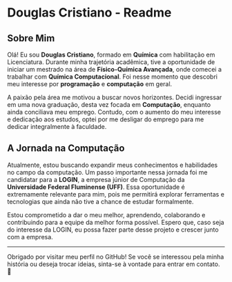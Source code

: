 # Douglas Cristiano - Readme

## Sobre Mim

Olá! Eu sou **Douglas Cristiano**, formado em **Química** com habilitação em Licenciatura. Durante minha trajetória acadêmica, tive a oportunidade de iniciar um mestrado na área de **Físico-Química Avançada**, onde comecei a trabalhar com **Química Computacional**. Foi nesse momento que descobri meu interesse por **programação** e **computação** em geral.

A paixão pela área me motivou a buscar novos horizontes. Decidi ingressar em uma nova graduação, desta vez focada em **Computação**, enquanto ainda conciliava meu emprego. Contudo, com o aumento do meu interesse e dedicação aos estudos, optei por me desligar do emprego para me dedicar integralmente à faculdade.

## A Jornada na Computação

Atualmente, estou buscando expandir meus conhecimentos e habilidades no campo da computação. Um passo importante nessa jornada foi me candidatar para a **LOGIN**, a empresa júnior de Computação da **Universidade Federal Fluminense (UFF)**. Essa oportunidade é extremamente relevante para mim, pois me permitirá explorar ferramentas e tecnologias que ainda não tive a chance de estudar formalmente.

Estou comprometido a dar o meu melhor, aprendendo, colaborando e contribuindo para a equipe da melhor forma possível. Espero que, caso seja do interesse da LOGIN, eu possa fazer parte desse projeto e crescer junto com a empresa.

---

Obrigado por visitar meu perfil no GitHub! Se você se interessou pela minha história ou deseja trocar ideias, sinta-se à vontade para entrar em contato. 🚀
